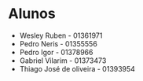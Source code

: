 # Alunos

* Wesley Ruben - 01361971
* Pedro Neris - 01355556
* Pedro Igor - 01378966
* Gabriel Vilarim - 01373473
* Thiago José de oliveira - 01393954
